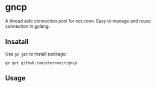 # gncp
A thread safe connection pool for net.conn. Easy to manage and reuse connection in golang.

## Insatall

Use `go get` to install package:

```
go get github.com/eternnoir/gncp
```

## Usage


